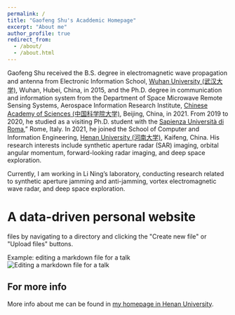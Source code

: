 ```yaml
---
permalink: /
title: "Gaofeng Shu's Acaddemic Homepage"
excerpt: "About me"
author_profile: true
redirect_from: 
  - /about/
  - /about.html
---
```


Gaofeng Shu received the B.S. degree in electromagnetic wave propagation and antenna from Electronic Information School, [Wuhan University (武汉大学)](https://www.whu.edu.cn/), Wuhan, Hubei, China, in 2015, and the Ph.D. degree in communication and information system from the Department of Space Microwave Remote Sensing Systems, Aerospace Information Research Institute, [Chinese Academy of Sciences (中国科学院大学)](https://www.ucas.ac.cn/), Beijing, China, in 2021. From 2019 to 2020, he studied as a visiting Ph.D. student with the [Sapienza Università di Roma](https://www.uniroma1.it/en),” Rome, Italy. In 2021, he joined the School of Computer and Information Engineering, [Henan University (河南大学)](https://www.henu.edu.cn/), Kaifeng, China. His research interests include synthetic aperture radar (SAR) imaging, orbital angular momentum, forward-looking radar imaging, and deep space exploration.

Currently, I am working in Li Ning’s laboratory, conducting research related to synthetic aperture jamming and anti-jamming, vortex electromagnetic wave radar, and deep space exploration.

A data-driven personal website
======

files by navigating to a directory and clicking the "Create new file" or "Upload files" buttons. 

Example: editing a markdown file for a talk
![Editing a markdown file for a talk](/images/editing-talk.png)

For more info
------

More info about me can be found in [my homepage in Henan University](https://cs.henu.edu.cn/info/1272/5500.htm).
